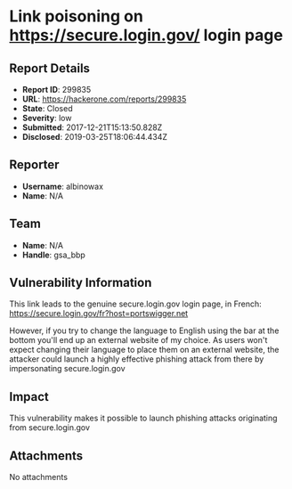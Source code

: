 # Link poisoning on https://secure.login.gov/ login page

## Report Details
- **Report ID**: 299835
- **URL**: https://hackerone.com/reports/299835
- **State**: Closed
- **Severity**: low
- **Submitted**: 2017-12-21T15:13:50.828Z
- **Disclosed**: 2019-03-25T18:06:44.434Z

## Reporter
- **Username**: albinowax
- **Name**: N/A

## Team
- **Name**: N/A
- **Handle**: gsa_bbp

## Vulnerability Information
This link leads to the genuine secure.login.gov login page, in French: 
https://secure.login.gov/fr?host=portswigger.net

However, if you try to change the language to English using the bar at the bottom you'll end up an external website of my choice. As users won't expect changing their language to place them on an external website, the attacker could launch a highly effective phishing attack from there by impersonating secure.login.gov

## Impact

This vulnerability makes it possible to launch phishing attacks originating from secure.login.gov

## Attachments
No attachments
